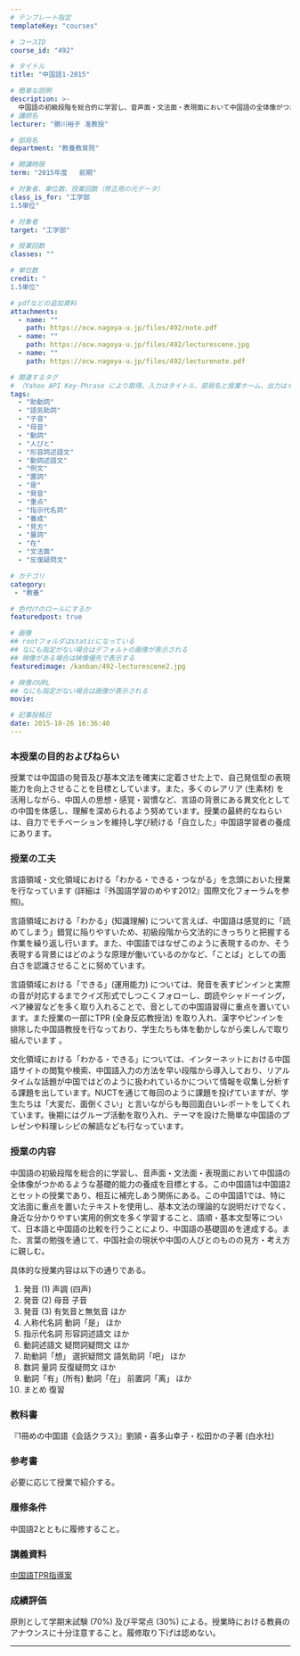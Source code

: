 ```yaml
---
# テンプレート指定
templateKey: "courses"

# コースID
course_id: "492"

# タイトル
title: "中国語1-2015"

# 簡単な説明
description: >-
  中国語の初級段階を総合的に学習し、音声面・文法面・表現面において中国語の全体像がつかめるような基礎的能力の養成を目標とする。この中国語1は中国語2とセットの授業であり、相互に補完しあう関係にある。この中国語1では、特に文法面に重点を置いたテキストを使用し、基本文法の理論的な説明だけでなく、身近な分かりやすい実用的例文を多く学習すること、語順・基本文型等について、日本語と中国語の比較を行うことにより ....
# 講師名
lecturer: "勝川裕子 准教授"

# 部局名
department: "教養教育院"

# 開講時限
term: "2015年度	前期"

# 対象者、単位数、授業回数（修正用の元データ）
class_is_for: "工学部
1.5単位"

# 対象者
target: "工学部"

# 授業回数
classes: ""

# 単位数
credit: "
1.5単位"

# pdfなどの追加資料
attachments:
  - name: "" 
    path: https://ocw.nagoya-u.jp/files/492/note.pdf
  - name: "" 
    path: https://ocw.nagoya-u.jp/files/492/lecturescene.jpg
  - name: "" 
    path: https://ocw.nagoya-u.jp/files/492/lecturenote.pdf

# 関連するタグ
# （Yahoo API Key-Phrase により取得。入力はタイトル、部局名と授業ホーム、出力はキーフレーズ（tags））
tags:
  - "助動詞"
  - "語気助詞"
  - "子音"
  - "母音"
  - "動詞"
  - "人びと"
  - "形容詞述語文"
  - "動詞述語文"
  - "例文"
  - "置詞"
  - "是"
  - "発音"
  - "重点"
  - "指示代名詞"
  - "養成"
  - "見方"
  - "量詞"
  - "在"
  - "文法面"
  - "反復疑問文"

# カテゴリ
category:
 - "教養"

# 色付けのロールにするか
featuredpost: true

# 画像
## rootフォルダはstaticになっている
## なにも指定がない場合はデフォルトの画像が表示される
## 映像がある場合は映像優先で表示する
featuredimage: /kanban/492-lecturescene2.jpg

# 映像のURL
## なにも指定がない場合は画像が表示される
movie: 

# 記事投稿日
date: 2015-10-26 16:36:40
---
```


### 本授業の目的およびねらい

授業では中国語の発音及び基本文法を確実に定着させた上で、自己発信型の表現能力を向上させることを目標としています。また，多くのレアリア (生素材) を活用しながら、中国人の思想・感覚・習慣など、言語の背景にある異文化としての中国を体感し、理解を深められるよう努めています。授業の最終的なねらいは、自力でモチベーションを維持し学び続ける「自立した」中国語学習者の養成にあります。


### 授業の工夫

言語領域・文化領域における「わかる・できる・つながる」を念頭においた授業を行なっています (詳細は『外国語学習のめやす2012』国際文化フォーラムを参照)。

言語領域における「わかる」(知識理解) について言えば、中国語は感覚的に「読めてしまう」錯覚に陥りやすいため、初級段階から文法的にきっちりと把握する作業を繰り返し行います。また、中国語ではなぜこのように表現するのか、そう表現する背景にはどのような原理が働いているのかなど、「ことば」としての面白さを認識させることに努めています。

言語領域における「できる」(運用能力) については、発音を表すピンインと実際の音が対応するまでクイズ形式でしつこくフォローし、朗読やシャドーイング，ペア練習などを多く取り入れることで、音としての中国語習得に重点を置いています。また授業の一部にTPR (全身反応教授法) を取り入れ、漢字やピンインを排除した中国語教授を行なっており、学生たちも体を動かしながら楽しんで取り組んでいます 。

文化領域における「わかる・できる」については、インターネットにおける中国語サイトの閲覧や検索、中国語入力の方法を早い段階から導入しており、リアルタイムな話題が中国ではどのように扱われているかについて情報を収集し分析する課題を出しています。NUCTを通じて毎回のように課題を投げていますが、学生たちは「大変だ、面倒くさい」と言いながらも毎回面白いレポートをしてくれています。後期にはグループ活動を取り入れ、テーマを設けた簡単な中国語のプレゼンや料理レシピの解読なども行なっています。





### 授業の内容

中国語の初級段階を総合的に学習し、音声面・文法面・表現面において中国語の全体像がつかめるような基礎的能力の養成を目標とする。この中国語1は中国語2とセットの授業であり、相互に補完しあう関係にある。この中国語1では、特に文法面に重点を置いたテキストを使用し、基本文法の理論的な説明だけでなく、身近な分かりやすい実用的例文を多く学習すること、語順・基本文型等について、日本語と中国語の比較を行うことにより、中国語の基礎固めを達成する。また、言葉の勉強を通じて、中国社会の現状や中国の人びとのものの見方・考え方に親しむ。

具体的な授業内容は以下の通りである。

1. 発音 (1) 声調 (四声)
2. 発音 (2) 母音 子音
3. 発音 (3) 有気音と無気音 ほか
4. 人称代名詞 動詞「是」 ほか
5. 指示代名詞 形容詞述語文 ほか
6. 動詞述語文 疑問詞疑問文 ほか
7. 助動詞「想」 選択疑問文 語気助詞「吧」 ほか
8. 数詞 量詞 反復疑問文 ほか
9. 動詞「有」(所有) 動詞「在」 前置詞「离」 ほか
10. まとめ 復習

### 教科書

『1冊めの中国語《会話クラス》』劉頴・喜多山幸子・松田かの子著 (白水社)

### 参考書

必要に応じて授業で紹介する。

### 履修条件

中国語2とともに履修すること。





### 講義資料

[中国語TPR指導案](https://ocw.nagoya-u.jp/files/492/lecturenote.pdf) 





### 成績評価

原則として学期末試験 (70%) 及び平常点 (30%) による。授業時における教員のアナウンスに十分注意すること。履修取り下げは認めない。





-----